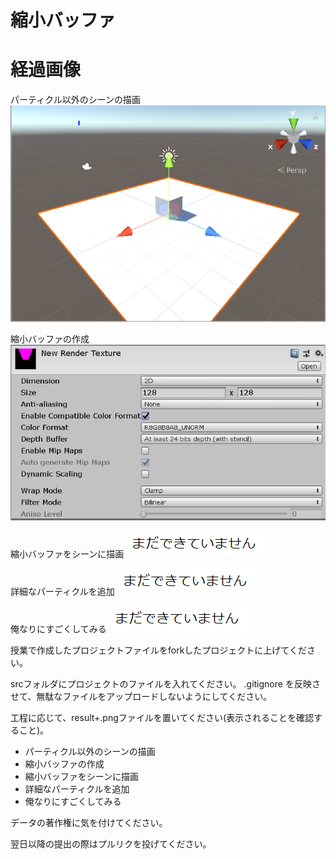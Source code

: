 # 縮小バッファ

# 経過画像
パーティクル以外のシーンの描画
![結果画像:パーティクル以外のシーンの描画](result1.png)<br>

縮小バッファの作成
![結果画像:縮小バッファの作成](result2.png)<br>

縮小バッファをシーンに描画
![結果画像:縮小バッファをシーンに描画](result3.png)<br>

詳細なパーティクルを追加
![結果画像:詳細なパーティクルを追加](result4.png)<br>

俺なりにすごくしてみる
![結果画像:俺なりにすごくしてみる](result5.png)<br>

授業で作成したプロジェクトファイルをforkしたプロジェクトに上げてください。

srcフォルダにプロジェクトのファイルを入れてください。
.gitignore を反映させて、無駄なファイルをアップロードしないようにしてください。

工程に応じて、result+.pngファイルを置いてください(表示されることを確認すること)。
* パーティクル以外のシーンの描画
* 縮小バッファの作成
* 縮小バッファをシーンに描画
* 詳細なパーティクルを追加
* 俺なりにすごくしてみる

データの著作権に気を付けてください。

翌日以降の提出の際はプルリクを投げてください。
